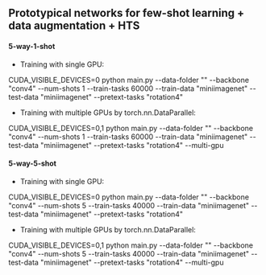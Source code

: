 ## Prototypical networks for few-shot learning + data augmentation + HTS


#### 5-way-1-shot

- Training with single GPU:

CUDA_VISIBLE_DEVICES=0 python main.py --data-folder "" --backbone "conv4" --num-shots 1 --train-tasks 60000 --train-data "miniimagenet" --test-data "miniimagenet" --pretext-tasks "rotation4"

- Training with multiple GPUs by torch.nn.DataParallel:

CUDA_VISIBLE_DEVICES=0,1 python main.py --data-folder "" --backbone "conv4" --num-shots 1 --train-tasks 60000 --train-data "miniimagenet" --test-data "miniimagenet" --pretext-tasks "rotation4" --multi-gpu


#### 5-way-5-shot

- Training with single GPU:

CUDA_VISIBLE_DEVICES=0 python main.py --data-folder "" --backbone "conv4" --num-shots 5 --train-tasks 40000 --train-data "miniimagenet" --test-data "miniimagenet" --pretext-tasks "rotation4"

- Training with multiple GPUs by torch.nn.DataParallel:

CUDA_VISIBLE_DEVICES=0,1 python main.py --data-folder "" --backbone "conv4" --num-shots 5 --train-tasks 40000 --train-data "miniimagenet" --test-data "miniimagenet" --pretext-tasks "rotation4" --multi-gpu